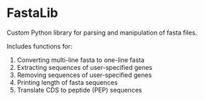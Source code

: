 # FastaLib
Custom Python library for parsing and manipulation of fasta files.

Includes functions for:
  1. Converting multi-line fasta to one-line fasta
  2. Extracting sequences of user-specified genes
  3. Removing sequences of user-specified genes
  4. Printing length of fasta sequences
  5. Translate CDS to peptide (PEP) sequences

